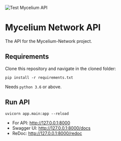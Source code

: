 ![Test Mycelium API](https://github.com/mycelium-network/mycelium-api/workflows/Test%20Mycelium%20API/badge.svg)

# Mycelium Network API
The API for the Mycelium-Network project.

## Requirements
Clone this repository and navigate in the cloned folder:
```
pip install -r requirements.txt
```
Needs `python 3.6` or above.

## Run API 
```
uvicorn app.main:app --reload
```

* For API: http://127.0.0.1:8000
* Swagger UI: http://127.0.0.1:8000/docs
* ReDoc: http://127.0.0.1:8000/redoc
